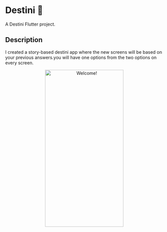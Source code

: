# Destini 🤔

A Destini Flutter project.

## Description

I created a story-based destini app where the new screens will be based on your previous answers.you will have one options from the two options on every screen. 

<div align="center" width="50">

<img src="https://github.com/londonappbrewery/Images/raw/master/Destini.gif" alt="Welcome!" width="250" height= "500" />

</div>
